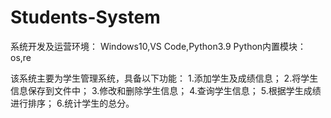 # Students-System
系统开发及运营环境：
Windows10,VS Code,Python3.9
Python内置模块：os,re

该系统主要为学生管理系统，具备以下功能：
1.添加学生及成绩信息；
2.将学生信息保存到文件中；
3.修改和删除学生信息；
4.查询学生信息；
5.根据学生成绩进行排序；
6.统计学生的总分。
